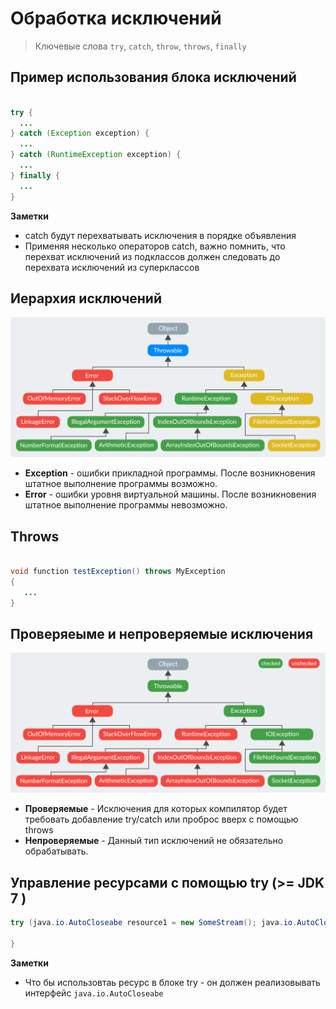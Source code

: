 # Обработка исключений

> Ключевые слова
> `try`, `catch`, `throw`, `throws`, `finally`

## Пример использования блока исключений

```java

try {
  ...
} catch (Exception exception) {
  ...
} catch (RuntimeException exception) {
  ...
} finally {
  ...
}

```

**Заметки**
* catch будут перехватывать исключения в порядке объявления
* Применяя несколько операторов catch, важно помнить, что перехват исключений из подклассов должен следовать до перехвата исключений из суперклассов

## Иерархия исключений

![Alt text](img/9.error_hierarchy.png "Иерархия исключений")

 - **Exception** - ошибки прикладной программы. После возникновения штатное выполнение программы возможно. 
 - **Error** - ошибки уровня виртуальной машины. После возникновения штатное выполнение программы невозможно. 

## Throws

```java

void function testException() throws MyException
{
   ...
}

```

## Проверяеыме и непроверяемые исключения

![Alt text](img/9.checkend_and_unckecked.png "Иерархия исключений")

- **Проверяемые** - Исключения для которых компилятор будет требовать добавление try/catch или 
проброс вверх с помощью throws
- **Непроверяемые** - Данный тип исключений не обязательно обрабатывать.

## Управление ресурсами с помощью try (>= JDK 7 )

```java
try (java.io.AutoCloseabe resource1 = new SomeStream(); java.io.AutoCloseabe resource2 = new SomeStream();) {
   
} 
```

**Заметки**
* Что бы использовтаь ресурс в блоке try - он должен реализовывать интерфейс `java.io.AutoCloseabe`

